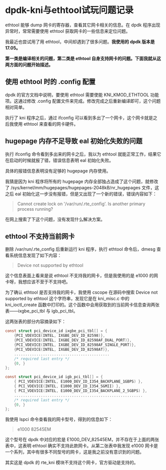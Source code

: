 # dpdk-kni与ethtool试玩问题记录
ethtool  能够 dump 网卡的寄存器，查看其它网卡相关的信息。在 dpdk 程序出现异常时，常常需要使用 ethtool 获取网卡的一些信息来定位问题。

我最近也尝试用了用 ethtool，中间却遇到了很多问题。**我使用的 dpdk 版本是 17.05。**

**第一类是编译相关的问题，第二类是 ethtool 自身支持网卡的问题。下面我就从这两方面的问题开始描述。**

## 使用 ethtool 时的 .config 配置
dpdk 的官方文档中说明，要使用 ethtool 需要使能 KNI_KMOD_ETHTOOL 功能项。这通过修改 .config 配置文件来完成。修改完成之后重新编译即可，这个问题相对简单。

执行了 kni 程序之后，通过 ifconfig 可以看到多出了一个网卡，这个网卡就是之后我使用 ethtool 来查看的网卡硬件。

## hugepage 内存不足导致 eal 初始化失败的问题
执行 ifconfig 命令看到多出来的网卡之后，我以为 ethtool 就能正常工作，结果它在启动的时候就报了错，错误信息表明 eal 初始化失败。

具体的报错信息表明没有足够的 hugepage 内存使用。

我猜是因为 kni 程序将所有的 hugepage 内存全部独占造成了这个问题，就修改了 /sys/kernel/mm/hugepages/hugepages-2048kB/nr_hugepages 文件，这之后 eal 初始化这一步没有报错，但是又出现了一个新的错误，错误内容如下：

> Cannot create lock on '/var/run/.rte_config'. Is another primary process running?

在网上搜索了下这个问题，没有发现什么解决方案。

## ethtool 不支持当前网卡
删除 /var/run/.rte_config 后重新运行 kni 程序，执行 ethtool 命令后，dmesg 查看系统信息发现了如下内容：

> Device not supported by ethtool

这个信息表面上看来是说 ethtool 不支持我的网卡，但是我使用的是 e1000 的网卡呀，我想应该不至于不支持吧。

为了确认 ethtool 是否支持我的网卡，我使用 cscope 在源码中搜索 Device not supported by ethtool 这个字符串，发现它是在 kni_misc.c 中的 kni_ioctl_create 函数中打印的。这个函数中会用获取到的当前网卡信息查询两张表——ixgbe_pci_tbl 与 igb_pci_tbl。

这两张表的部分内容摘录如下：

```c
const struct pci_device_id ixgbe_pci_tbl[] = {
	{PCI_VDEVICE(INTEL, IXGBE_DEV_ID_82598)},
	{PCI_VDEVICE(INTEL, IXGBE_DEV_ID_82598AF_DUAL_PORT)},
	{PCI_VDEVICE(INTEL, IXGBE_DEV_ID_82598AF_SINGLE_PORT)},
	{PCI_VDEVICE(INTEL, IXGBE_DEV_ID_82598AT)},
	...........................................
	/* required last entry */
	{0, }
};

const struct pci_device_id igb_pci_tbl[] = {
	{ PCI_VDEVICE(INTEL, E1000_DEV_ID_I354_BACKPLANE_1GBPS) },
	{ PCI_VDEVICE(INTEL, E1000_DEV_ID_I354_SGMII) },
	{ PCI_VDEVICE(INTEL, E1000_DEV_ID_I354_BACKPLANE_2_5GBPS) },
	..........................................................
	/* required last entry */
	{0, }
};

```
我使用 lspci 命令查看我的网卡型号，得到的信息如下：

>e1000 82545EM

这个型号在 dpdk 中对应的宏是 E1000_DEV_82545EM，并不存在于上面的两张表中，这表明 ethtool 确实不支持此款网卡。从第二张表中我发现 e1000 网卡是一个系列，其中有很多不同型号的网卡，这是我之前没有意识到的问题。

其实这是 dpdk 的 rte_kni 模块不支持这个网卡，官方驱动是支持的。
